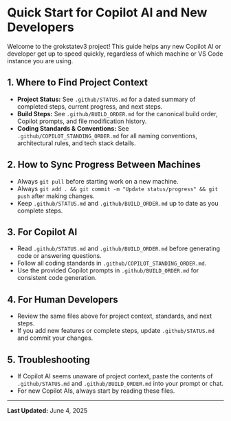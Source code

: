 # Quick Start for Copilot AI and New Developers

Welcome to the grokstatev3 project! This guide helps any new Copilot AI or developer get up to speed quickly, regardless of which machine or VS Code instance you are using.

## 1. Where to Find Project Context

- **Project Status:** See `.github/STATUS.md` for a dated summary of completed steps, current progress, and next steps.
- **Build Steps:** See `.github/BUILD_ORDER.md` for the canonical build order, Copilot prompts, and file modification history.
- **Coding Standards & Conventions:** See `.github/COPILOT_STANDING_ORDER.md` for all naming conventions, architectural rules, and tech stack details.

## 2. How to Sync Progress Between Machines

- Always `git pull` before starting work on a new machine.
- Always `git add . && git commit -m "Update status/progress" && git push` after making changes.
- Keep `.github/STATUS.md` and `.github/BUILD_ORDER.md` up to date as you complete steps.

## 3. For Copilot AI

- Read `.github/STATUS.md` and `.github/BUILD_ORDER.md` before generating code or answering questions.
- Follow all coding standards in `.github/COPILOT_STANDING_ORDER.md`.
- Use the provided Copilot prompts in `.github/BUILD_ORDER.md` for consistent code generation.

## 4. For Human Developers

- Review the same files above for project context, standards, and next steps.
- If you add new features or complete steps, update `.github/STATUS.md` and commit your changes.

## 5. Troubleshooting

- If Copilot AI seems unaware of project context, paste the contents of `.github/STATUS.md` and `.github/BUILD_ORDER.md` into your prompt or chat.
- For new Copilot AIs, always start by reading these files.

---

**Last Updated:** June 4, 2025

